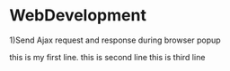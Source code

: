 WebDevelopment
===========

1)Send Ajax request and response during browser popup

this  is my first line.
this is second line
this is third line

